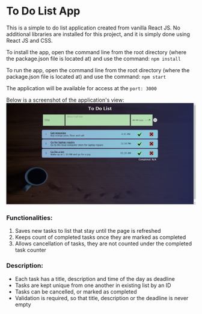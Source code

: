 # To Do List App

This is a simple to do list application created from vanilla React JS.
No additional libraries are installed for this project, and it is simply done using React JS and CSS.

To install the app, open the command line from the root directory (where the package.json file is located at) and use the command:
`npm install`

To run the app, open the command line from the root directory (where the package.json file is located at) and use the command:
`npm start`

The application will be available for access at the `port: 3000`

Below is a screenshot of the application's view:
![image](https://raw.githubusercontent.com/snigdho611/to-dos-react/main/public/sample.png)

### Functionalities:

1. Saves new tasks to list that stay until the page is refreshed
2. Keeps count of completed tasks once they are marked as completed
3. Allows cancellation of tasks, they are not counted under the completed task counter

### Description:

- Each task has a title, description and time of the day as deadline
- Tasks are kept unique from one another in existing list by an ID
- Tasks can be cancelled, or marked as completed
- Validation is required, so that title, description or the deadline is never empty
